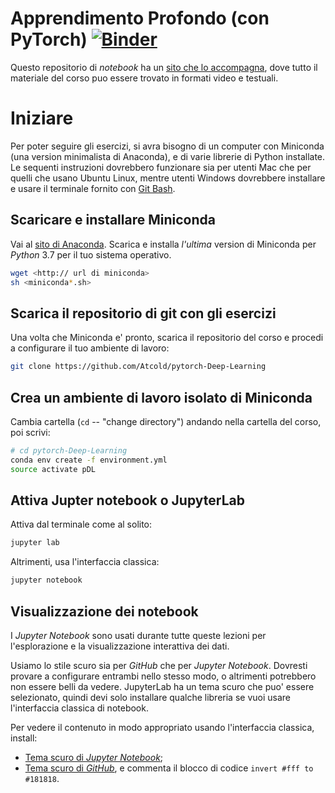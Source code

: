 # Apprendimento Profondo (con PyTorch) [![Binder](https://mybinder.org/badge_logo.svg)](https://mybinder.org/v2/gh/Atcold/pytorch-Deep-Learning/master)


Questo repositorio di *notebook* ha un [sito che lo
accompagna](https://atcold.github.io/pytorch-Deep-Learning/it/), dove tutto il
materiale del corso puo essere trovato in formati video e testuali.

# Iniziare

Per poter seguire gli esercizi, si avra bisogno di un computer con Miniconda
(una version minimalista di Anaconda), e di varie librerie di Python installate.
Le sequenti instruzioni dovrebbero funzionare sia per utenti Mac che per quelli
che usano Ubuntu Linux, mentre utenti Windows dovrebbere installare e usare il
terminale fornito con [Git Bash](https://gitforwindows.org/).


## Scaricare e installare Miniconda

Vai al [sito di Anaconda](https://conda.io/miniconda.html).
Scarica e installa *l'ultima* version di Miniconda per *Python* 3.7 per il tuo
sistema operativo.


```bash
wget <http:// url di miniconda>
sh <miniconda*.sh>
```


## Scarica il repositorio di git con gli esercizi

Una volta che Miniconda e' pronto, scarica il repositorio del corso e procedi a
configurare il tuo ambiente di lavoro:

```bash
git clone https://github.com/Atcold/pytorch-Deep-Learning
```


## Crea un ambiente di lavoro isolato di Miniconda

Cambia cartella (`cd` -- "change directory") andando nella cartella del corso, poi scrivi:

```bash
# cd pytorch-Deep-Learning
conda env create -f environment.yml
source activate pDL
```


## Attiva Jupter notebook o JupyterLab

Attiva dal terminale come al solito:

```bash
jupyter lab
```

Altrimenti, usa l'interfaccia classica:

```bash
jupyter notebook
```


## Visualizzazione dei notebook

I *Jupyter Notebook* sono usati durante tutte queste lezioni per l'esplorazione
e la visualizzazione interattiva dei dati.

Usiamo lo stile scuro sia per *GitHub* che per *Jupyter Notebook*.
Dovresti provare a configurare entrambi nello stesso modo, o altrimenti
potrebbero non essere belli da vedere.
JupyterLab ha un tema scuro che puo' essere selezionato, quindi devi solo
installare qualche libreria se vuoi usare l'interfaccia classica di notebook.

Per vedere il contenuto in modo appropriato usando l'interfaccia classica, install:

 - [Tema scuro di *Jupyter Notebook*](https://userstyles.org/styles/153443/jupyter-notebook-dark);
 - [Tema scuro di *GitHub*](https://userstyles.org/styles/37035/github-dark), e
   commenta il blocco di codice `invert #fff to #181818`.

